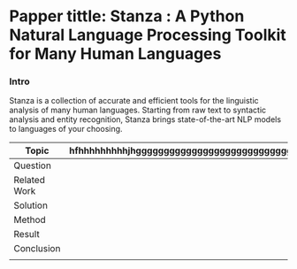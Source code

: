# Papper tittle: Stanza : A Python Natural Language Processing Toolkit for Many Human Languages

### Intro
Stanza is a collection of accurate and efficient tools for the linguistic analysis of many human languages. Starting from raw text to syntactic analysis and entity recognition, Stanza brings state-of-the-art NLP models to languages of your choosing.







| **Topic**    | **hfhhhhhhhhhjhgggggggggggggggggggggggggggggggggggggggggggggggggg** |
|--------------|---------------------------------------------------------------------|
| Question                                                                           |
| Related Work |                                                                     |
| Solution     |                                                                     |
| Method       |                                                                     |
| Result       |                                                                     |
| Conclusion   |                                                                     |
|              |                                                                     |
